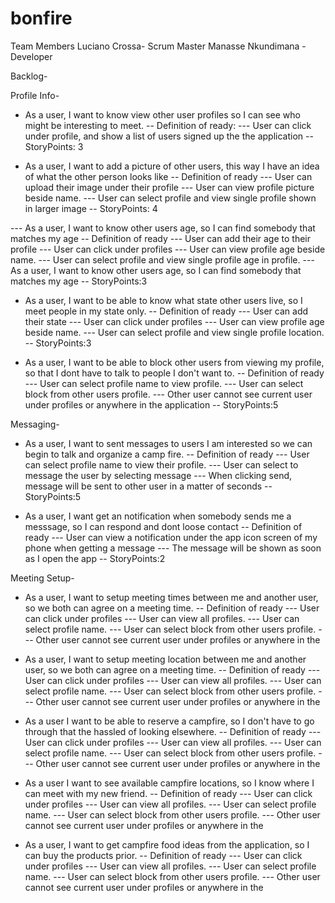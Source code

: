 # bonfire

Team Members
Luciano Crossa- Scrum Master
Manasse Nkundimana - Developer

Backlog-

Profile Info-

- As a user, I want to know view other user profiles so I can see who might be interesting to meet.
  -- Definition of ready:
  --- User can click under profile, and show a list of users signed up the the application
  -- StoryPoints: 3

- As a user, I want to add a picture of other users, this way I have an idea of what the other person looks like
  -- Definition of ready
  --- User can upload their image under their profile
  --- User can view profile picture beside name.
  --- User can select profile and view single profile shown in larger image
  -- StoryPoints: 4

--- As a user, I want to know other users age, so I can find somebody that matches my age
-- Definition of ready
--- User can add their age to their profile
--- User can click under profiles
--- User can view profile age beside name.
--- User can select profile and view single profile age in profile.
--- As a user, I want to know other users age, so I can find somebody that matches my age
-- StoryPoints:3

- As a user, I want to be able to know what state other users live, so I meet people in my state only.
  -- Definition of ready
  --- User can add their state
  --- User can click under profiles
  --- User can view profile age beside name.
  --- User can select profile and view single profile location.
  -- StoryPoints:3

- As a user, I want to be able to block other users from viewing my profile, so that I dont have to talk to people I don't want to.
  -- Definition of ready
  --- User can select profile name to view profile.
  --- User can select block from other users profile.
  --- Other user cannot see current user under profiles or anywhere in the application
  -- StoryPoints:5

Messaging-

- As a user, I want to sent messages to users I am interested so we can begin to talk and organize a camp fire.
  -- Definition of ready
  --- User can select profile name to view their profile.
  --- User can select to message the user by selecting message
  --- When clicking send, message will be sent to other user in a matter of seconds
  -- StoryPoints:5

- As a user, I want get an notification when somebody sends me a messsage, so I can respond and dont loose contact
  -- Definition of ready
  --- User can view a notification under the app icon screen of my phone when getting a message
  --- The message will be shown as soon as I open the app
  -- StoryPoints:2

Meeting Setup-

- As a user, I want to setup meeting times between me and another user, so we both can agree on a meeting time.
  -- Definition of ready
  --- User can click under profiles
  --- User can view all profiles.
  --- User can select profile name.
  --- User can select block from other users profile.
  --- Other user cannot see current user under profiles or anywhere in the

- As a user, I want to setup meeting location between me and another user, so we both can agree on a meeting time.
  -- Definition of ready
  --- User can click under profiles
  --- User can view all profiles.
  --- User can select profile name.
  --- User can select block from other users profile.
  --- Other user cannot see current user under profiles or anywhere in the

- As a user I want to be able to reserve a campfire, so I don't have to go through that the hassled of looking elsewhere.
  -- Definition of ready
  --- User can click under profiles
  --- User can view all profiles.
  --- User can select profile name.
  --- User can select block from other users profile.
  --- Other user cannot see current user under profiles or anywhere in the

- As a user I want to see available campfire locations, so I know where I can meet with my new friend.
  -- Definition of ready
  --- User can click under profiles
  --- User can view all profiles.
  --- User can select profile name.
  --- User can select block from other users profile.
  --- Other user cannot see current user under profiles or anywhere in the

- As a user, I want to get campfire food ideas from the application, so I can buy the products prior.
  -- Definition of ready
  --- User can click under profiles
  --- User can view all profiles.
  --- User can select profile name.
  --- User can select block from other users profile.
  --- Other user cannot see current user under profiles or anywhere in the
